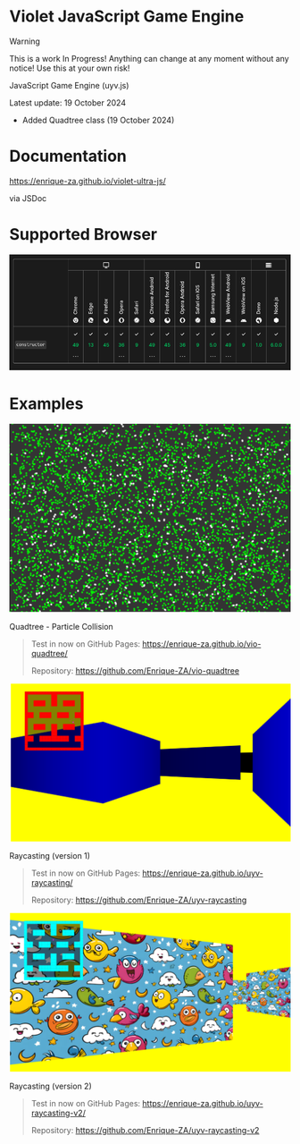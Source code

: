# Violet JavaScript Game Engine

> [!WARNING]
> This is a work In Progress! Anything can change at any moment without any notice! Use this at your own risk!

JavaScript Game Engine (uyv.js)

Latest update: 19 October 2024

- Added Quadtree class (19 October 2024)

# Documentation

https://enrique-za.github.io/violet-ultra-js/ 

via JSDoc

# Supported Browser

![screenshot](./browser.png)

# Examples

![screenshot](./qt.png)

Quadtree - Particle Collision

> Test in now on GitHub Pages: https://enrique-za.github.io/vio-quadtree/
> 
> Repository: https://github.com/Enrique-ZA/vio-quadtree


![screenshot](./screenshot.png)

Raycasting (version 1)

> Test in now on GitHub Pages: https://enrique-za.github.io/uyv-raycasting/
> 
> Repository: https://github.com/Enrique-ZA/uyv-raycasting


![screenshot](./screenshotA.png)

Raycasting (version 2)

> Test in now on GitHub Pages: https://enrique-za.github.io/uyv-raycasting-v2/
> 
> Repository: https://github.com/Enrique-ZA/uyv-raycasting-v2
